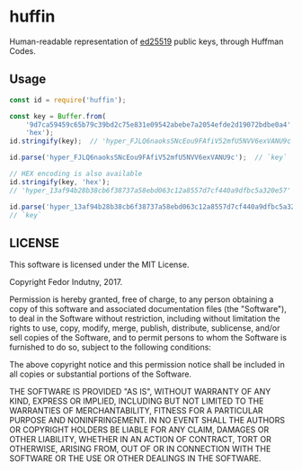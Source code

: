 # huffin

Human-readable representation of [ed25519][0] public keys, through Huffman
Codes.

## Usage

```js
const id = require('huffin');

const key = Buffer.from(
    '9d7ca59459c65b79c39bd2c75e831e09542abebe7a2054efde2d19072bdbe0a4',
    'hex');
id.stringify(key);  // 'hyper_FJLQ6naoksSNcEou9FAfiV52mfU5NVV6exVANU9c'

id.parse('hyper_FJLQ6naoksSNcEou9FAfiV52mfU5NVV6exVANU9c');  // `key`

// HEX encoding is also available
id.stringify(key, 'hex');
// 'hyper_13af94b28b38cb6f38737a58ebd063c12a8557d7cf440a9dfbc5a320e57'

id.parse('hyper_13af94b28b38cb6f38737a58ebd063c12a8557d7cf440a9dfbc5a320e57');
// `key`
```

## LICENSE

This software is licensed under the MIT License.

Copyright Fedor Indutny, 2017.

Permission is hereby granted, free of charge, to any person obtaining a
copy of this software and associated documentation files (the
"Software"), to deal in the Software without restriction, including
without limitation the rights to use, copy, modify, merge, publish,
distribute, sublicense, and/or sell copies of the Software, and to permit
persons to whom the Software is furnished to do so, subject to the
following conditions:

The above copyright notice and this permission notice shall be included
in all copies or substantial portions of the Software.

THE SOFTWARE IS PROVIDED "AS IS", WITHOUT WARRANTY OF ANY KIND, EXPRESS
OR IMPLIED, INCLUDING BUT NOT LIMITED TO THE WARRANTIES OF
MERCHANTABILITY, FITNESS FOR A PARTICULAR PURPOSE AND NONINFRINGEMENT. IN
NO EVENT SHALL THE AUTHORS OR COPYRIGHT HOLDERS BE LIABLE FOR ANY CLAIM,
DAMAGES OR OTHER LIABILITY, WHETHER IN AN ACTION OF CONTRACT, TORT OR
OTHERWISE, ARISING FROM, OUT OF OR IN CONNECTION WITH THE SOFTWARE OR THE
USE OR OTHER DEALINGS IN THE SOFTWARE.

[0]: https://en.wikipedia.org/wiki/EdDSA#Ed25519
